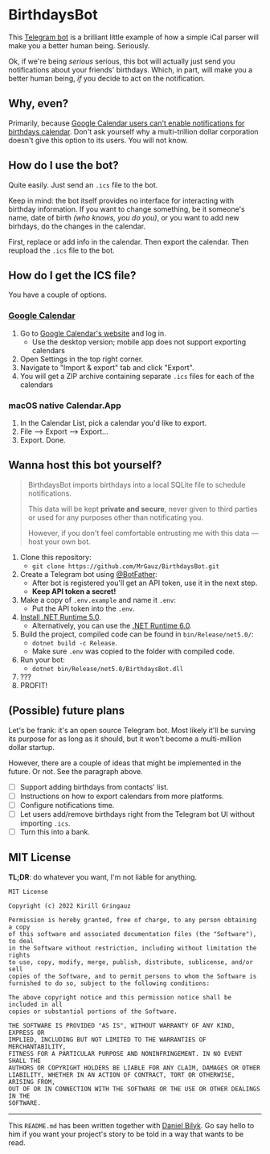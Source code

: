 # BirthdaysBot

This [Telegram bot](https://t.me/iCalBirthdaysBot) is a brilliant little example of how a simple iCal parser will make you a better human being. Seriously.

Ok, if we're being *serious* serious, this bot will actually just send you notifications about your friends' birthdays. Which, in part, will make you a better human being, *if* you decide to act on the notification.

## Why, even?

Primarily, because [Google Calendar users can't enable notifications for birthdays calendar](https://support.google.com/calendar/thread/1699815?hl=en&msgid=1714805). Don't ask yourself why a multi-trillion dollar corporation doesn't give this option to its users. You will not know.

## How do I use the bot?

Quite easily. Just send an `.ics` file to the bot.

Keep in mind: the bot itself provides no interface for interacting with birthday information. If you want to change something, be it someone's name, date of birth *(who knows, you do you)*, or you want to add new birhdays, do the changes in the calendar.

First, replace or add info in the calendar. Then export the calendar. Then reupload the `.ics` file to the bot.

## How do I get the ICS file?

You have a couple of options.

### [Google Calendar](https://support.google.com/calendar/answer/37111?hl=en)
1. Go to [Google Calendar's website](https://calendar.google.com/calendar) and log in.
    - Use the desktop version; mobile app does not support exporting calendars
2. Open Settings in the top right corner.
3. Navigate to "Import & export" tab and click "Export".
4. You will get a ZIP archive containing separate `.ics` files for each of the calendars

### macOS native Calendar.App
1. In the Calendar List, pick a calendar you'd like to export.
2. File --> Export --> Export...
3. Export. Done.

## Wanna host this bot yourself?

> BirthdaysBot imports birthdays into a local SQLite file to schedule notifications.
>
> This data will be kept **private and secure**, never given to third parties or used for any purposes other than notificating you.
>
> However, if you don't feel comfortable entrusting me with this data — host your own bot.

1. Clone this repository:
    - ``git clone https://github.com/MrGauz/BirthdaysBot.git``
2. Create a Telegram bot using [@BotFather](https://t.me/BotFather):
    - After bot is registered you'll get an API token, use it in the next step.
    - **Keep API token a secret!**
3. Make a copy of ``.env.example`` and name it ``.env``:
    - Put the API token into the ``.env``.
4. [Install .NET Runtime 5.0](https://dotnet.microsoft.com/en-us/download/dotnet/5.0).
    - Alternatively, you can use the [.NET Runtime 6.0](https://dotnet.microsoft.com/en-us/download/dotnet/6.0).
5. Build the project, compiled code can be found in ``bin/Release/net5.0/``:
    - ``dotnet build -c Release``.
    - Make sure ``.env`` was copied to the folder with compiled code.
6. Run your bot:
    - ``dotnet bin/Release/net5.0/BirthdaysBot.dll``
7. ???
8. PROFIT!

## (Possible) future plans

Let's be frank: it's an open source Telegram bot. Most likely it'll be surving its purpose for as long as it should, but it won't become a multi-million dollar startup.

However, there are a couple of ideas that might be implemented in the future. Or not. See the paragraph above.

- [ ] Support adding birthdays from contacts' list.
- [ ] Instructions on how to export calendars from more platforms.
- [ ] Configure notifications time.
- [ ] Let users add/remove birthdays right from the Telegram bot UI without importing `.ics`.
- [ ] Turn this into a bank.

## MIT License

**TL;DR**: do whatever you want, I'm not liable for anything.

```
MIT License

Copyright (c) 2022 Kirill Gringauz

Permission is hereby granted, free of charge, to any person obtaining a copy
of this software and associated documentation files (the "Software"), to deal
in the Software without restriction, including without limitation the rights
to use, copy, modify, merge, publish, distribute, sublicense, and/or sell
copies of the Software, and to permit persons to whom the Software is
furnished to do so, subject to the following conditions:

The above copyright notice and this permission notice shall be included in all
copies or substantial portions of the Software.

THE SOFTWARE IS PROVIDED "AS IS", WITHOUT WARRANTY OF ANY KIND, EXPRESS OR
IMPLIED, INCLUDING BUT NOT LIMITED TO THE WARRANTIES OF MERCHANTABILITY,
FITNESS FOR A PARTICULAR PURPOSE AND NONINFRINGEMENT. IN NO EVENT SHALL THE
AUTHORS OR COPYRIGHT HOLDERS BE LIABLE FOR ANY CLAIM, DAMAGES OR OTHER
LIABILITY, WHETHER IN AN ACTION OF CONTRACT, TORT OR OTHERWISE, ARISING FROM,
OUT OF OR IN CONNECTION WITH THE SOFTWARE OR THE USE OR OTHER DEALINGS IN THE
SOFTWARE.
```
---
This `README.md` has been written together with [Daniel Bilyk](https://github.com/danielbilyk). Go say hello to him if you want your project's story to be told in a way that wants to be read.